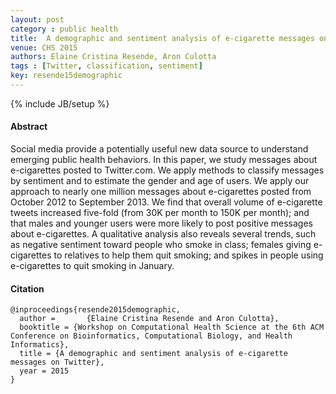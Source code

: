 ```yaml
---
layout: post
category : public health
title: 	A demographic and sentiment analysis of e-cigarette messages on Twitter
venue: CHS 2015
authors: Elaine Cristina Resende, Aron Culotta
tags : [Twitter, classification, sentiment]
key: resende15demographic
---
```

{% include JB/setup %}
#### Abstract

Social media provide a potentially useful new data source to understand
emerging public health behaviors. In this paper, we study messages about
e-cigarettes posted to Twitter.com. We apply methods to classify messages by
sentiment and to estimate the gender and age of users. We apply our approach
to nearly one million messages about e-cigarettes posted from October 2012 to
September 2013. We find that overall volume of e-cigarette tweets increased
five-fold (from 30K per month to 150K per month); and that males and younger
users were more likely to post positive messages about e-cigarettes. A
qualitative analysis also reveals several trends, such as negative sentiment
toward people who smoke in class; females giving e-cigarettes to relatives to
help them quit smoking; and spikes in people using e-cigarettes to quit
smoking in January.

#### Citation

    @inproceedings{resende2015demographic,
      author =       {Elaine Cristina Resende and Aron Culotta},
      booktitle = {Workshop on Computational Health Science at the 6th ACM Conference on Bioinformatics, Computational Biology, and Health Informatics},
      title = {A demographic and sentiment analysis of e-cigarette messages on Twitter},
      year = 2015
    }
